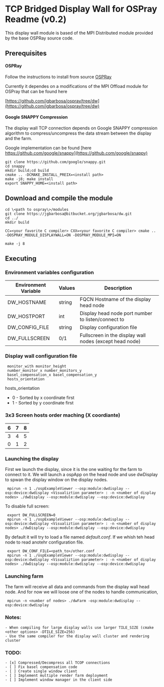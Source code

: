 # TCP Bridged Display Wall for OSPray Readme (v0.2)

This display wall module is based of the MPI Distributed module provided by the base OSPRay source code.

## Prerequisites

#### OSPRay

Follow the instructions to install from source [OSPRay](https://github.com/ospray/OSPRay)

Currently it dependes on a modifications of the MPI Offload module for OSPray that can be
found here

[https://github.com/jgbarbosa/ospray/tree/dw](https://github.com/jgbarbosa/ospray/tree/dw)

#### Google SNAPPY Compression

The display wall TCP connection depends on Google SNAPPY compression algorithm to compress/uncompress the data stream between
the display and the farm.

Google implementation can be found [here https://github.com/google/snappy](https://github.com/google/snappy)

```
git clone https://github.com/google/snappy.git
cd snappy
mkdir build;cd build
cmake .. -DCMAKE_INSTALL_PREIX=<install path>
make -j8; make install
export SNAPPY_HOME=<install path>
```

## Download and compile the module

```
cd \<path to ospray\>/modules
git clone https://jgbarbosa@bitbucket.org/jgbarbosa/dw.git
cd ../
mkdir build

CC=<your favorite C compiler> CXX=<your favorite C compiler> cmake .. -DOSPRAY_MODULE_DISPLAYWALL=ON -DOSPRAY_MODULE_MPI=ON

make -j 8
```


## Executing

### Environment variables configuration

 Environment Variable  |  Values  | Description  |
 --------------------- | -------- | -------------|
 DW_HOSTNAME | string | FQCN Hostname of the display head node |
 DW_HOSTPORT | int | Display head node port number to listen/connect to|
 DW_CONFIG_FILE | string | Display configuration file |
 DW_FULLSCREEN | 0/1 | Fullscreen in the display wall nodes (except head node) |
 
### Display wall configuration file
 
```
 monitor_with monitor_height
 number_monitor_x number_monitors_y
 basel_compensation_x basel_compensation_y
 hosts_orientation
```
 
 hosts_orientation
 * 0 - Sorted by x coordinate first
 * 1 - Sorted by y coordinate first
 
### 3x3 Screen hosts order maching (X coordiante)
 
 |  6  |  7   |  8   |
 |:---:|:----:|:----:|
 |  3  |  4   |  5   |
 |  0  |  1   |  2   |
 
### Launching the display
 
 First we launch the display, since it is the one waiting for the farm to connect to it. We will launch a ospApp on the head node and use dwDisplay to spwan the display
 window on the display nodes. 
 
```
 mpirun -n 1 ./ospExampleViewer --osp:module:dwdisplay --osp:device:dwdisplay <Visualiztion parameter> : -n <number of display nodes> ./dwDisplay --osp:module:dwdisplay --osp:device:dwdisplay
```

To disable full screen:
```
 export DW_FULLSCREEN=0
 mpirun -n 1 ./ospExampleViewer --osp:module:dwdisplay --osp:device:dwdisplay <Visualiztion parameter> : -n <number of display nodes> ./dwDisplay --osp:module:dwdisplay --osp:device:dwdisplay
```

By default it will try to load a file named _default.conf_. If we whish teh head node to read anotehr configuration file.

```
 export DW_CONF_FILE=<path_to>/other.conf
 mpirun -n 1 ./ospExampleViewer --osp:module:dwdisplay --osp:device:dwdisplay <Visualiztion parameter> : -n <number of display nodes> ./dwDisplay --osp:module:dwdisplay --osp:device:dwdisplay
```
 
### Launching farm
The farm will receive all data and commands from the display wall head node. And for now we will loose one of the nodes to handle communication,

```
 mpirun -n <number of nodes> ./dwFarm -osp:module:dwdisplay --osp:device:dwdisplay 
```

### Notes:

    - When compiling for large display walls use larger TILE_SIZE (cmake <other options> -DTILE_SIZE=256)
    - Use the same compiler for the display wall cluster and rendering cluster

### TODO:

    - [x] Compressed/Decompress all TCOP connections
    - [ ] Fix basel compensation code
    - [ ] Create single window client
    - [ ] Implement multiple render farm deployment
    - [ ] Implement window manager in the client side
